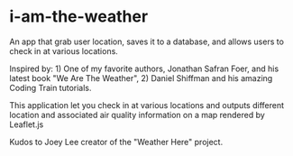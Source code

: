 # i-am-the-weather
An app that grab user location, saves it to a database, and allows users to check in at various locations. 

Inspired by: 1) One of my favorite authors, Jonathan Safran Foer, and his latest book "We Are The Weather", 
2) Daniel Shiffman and his amazing Coding Train tutorials. 

This application let you check in at various locations and outputs different location and associated air quality information on
a map rendered by Leaflet.js 

Kudos to Joey Lee creator of the "Weather Here" project. 
